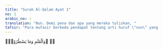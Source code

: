 ```yaml
---
title: "Surah Al-Qalam Ayat 1"
no: 1
arabic_no: ١
translation: "Nun. Demi pena dan apa yang mereka tuliskan, "
tafsir: "Para mufasir berbeda pendapat tentang arti huruf \"nun\" yang terdapat dalam ayat ini. (Selanjutnya lihat jilid I dalam keterangan tentang huruf-huruf hijaiah yang terdapat pada permulaan surah dalam Al-Qur'an). Dalam ayat ini Allah bersumpah dengan al-qalam (pena) dan segala macam yang ditulis dengannya.\n\nSuatu sumpah dilakukan adalah untuk meyakinkan pendengar atau orang yang diajak berbicara bahwa ucapan atau perkataan yang disampaikan itu adalah benar, tidak diragukan sedikit pun. Akan tetapi, sumpah itu kadang-kadang mempunyai arti yang lain, yaitu untuk mengingatkan orang yang diajak berbicara atau pendengar bahwa yang dipakai untuk bersumpah itu adalah suatu yang mulia, bernilai, bermanfaat, dan berharga. Oleh karena itu, perlu dipikirkan dan direnungkan agar dapat menjadi iktibar dan pengajaran dalam kehidupan dunia yang fana ini. \n\nSumpah dalam arti kedua ini adalah sumpah-sumpah Allah yang terdapat dalam surah-surah Al-Qur'an, seperti wal-'asr (demi masa), was-sama' (demi langit), wal-fajr (demi fajar), dan sebagainya. Seakan-akan dengan sumpah itu, Allah mengingatkan kepada manusia agar memperhatikan masa, langit, fajar, dan sebagainya. Segala sesuatu yang berhubungan dengan yang disebutkan itu perlu diperhatikan karena ada kaitannya dengan hidup dan kehidupan manusia dalam mencapai kebahagiaan di dunia dan di akhirat.\n\nDalam ayat ini, Allah bersumpah dengan qalam (pena) dan segala sesuatu yang ditulis dengannya. Hal itu untuk menyatakan bahwa qalam itu termasuk nikmat besar yang dianugerahkan Allah kepada manusia, di samping nikmat pandai berbicara dan menjelaskan sesuatu kepada orang lain. Dengan qalam, orang dapat mencatat ajaran agama Allah yang disampaikan kepada para rasul-Nya, dan mencatat pengetahuan-pengetahuan Allah yang baru ditemukannya. Dengan surat yang ditulis dengan qalam, orang dapat menyampaikan berita gembira dan berita duka kepada keluarga dan teman akrabnya. Dengan qalam, orang dapat mencerdaskan dan mendidik bangsanya, dan banyak lagi nikmat yang diperoleh manusia dengan qalam itu.\n\nPada masa Rasulullah saw, masyarakat Arab telah mengenal qalam dan kegunaannya, yaitu untuk menulis segala sesuatu yang terasa, yang terpikir, dan yang akan disampaikan kepada orang lain. Sekalipun demikian, belum banyak di antara mereka yang mempergunakannya karena masih banyak yang buta huruf dan ilmu pengetahuan belum berkembang. \n\nPada masa itu, kegunaan qalam sebagai sarana menyampaikan agama Allah sangat dirasakan. Dengan qalam, ayat-ayat Al-Qur'an ditulis di pelepah-pelepah kurma dan tulang-tulang binatang atas perintah Rasulullah. Beliau sendiri sangat menghargai orang-orang yang pandai menulis dan membaca. Hal ini tampak pada keputusan Nabi Muhammad saw pada Perang Badar, yaitu seorang kafir yang ditawan kaum Muslimin dapat dibebaskan dengan cara membayar uang tebusan atau mengajar kaum Muslimin menulis dan membaca.\n\nDengan ayat ini, seakan-akan Allah mengisyaratkan kepada kaum Muslimin bahwa ilmu-Nya sangat luas, tiada batas dan tiada terhingga. Oleh karena itu, cari dan tuntutlah ilmu-Nya yang sangat luas itu agar dapat dimanfaatkan untuk kepentingan duniawi. Untuk mencatat dan menyampaikan ilmu kepada orang lain dan agar tidak hilang karena lupa atau orang yang memilikinya meninggal dunia, diperlukan qalam sebagai alat untuk menuliskannya. Oleh karena itu, qalam erat hubungannya dan tidak dapat dipisahkan dengan perkembangan ilmu, kesejahteraan, dan kemaslahatan umat manusia.\n\nMasa turun ayat ini dekat dengan ayat Al-Qur'an yang pertama kali diturunkan Allah kepada Nabi Muhammad saw, yaitu lima ayat pertama Surah al-'Alaq. Setelah Nabi menerima ayat 1-5 Surah al-'Alaq itu, beliau pulang ke rumahnya dalam keadaan gemetar dan ketakutan. Setelah hilang rasa gentar dan takutnya, Nabi saw dibawa Khadijah, istri beliau, ke rumah Waraqah bin Naufal, anak dari saudara ayahnya (saudara sepupu). Semua yang terjadi atas diri Rasulullah di gua Hira itu disampaikan kepada Waraqah, dan menanggapi hal itu, ia berkata, \"Yang datang kepada Muhammad saw itu adalah seperti yang pernah datang kepada nabi-nabi sebelumnya. Oleh karena itu, yang disampaikan malaikat Jibril itu adalah agama yang benar-benar berasal dari Allah.\" Kemudian Waraqah mengatakan bahwa ia akan mengikuti agama yang dibawa Muhammad itu."
---
```

نۤ ۚوَالْقَلَمِ وَمَا يَسْطُرُوْنَۙ